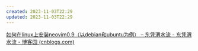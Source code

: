 ```yaml
---
created: 2023-11-03T22:29
updated: 2023-11-03T22:29
---
```

[如何在linux上安装neovim0.9（以debian和ubuntu为例） – 东凭渭水流 - 东凭渭水流 - 博客园 (cnblogs.com)](https://www.cnblogs.com/heichi/p/17645946.html)